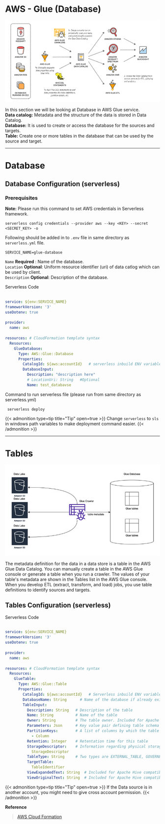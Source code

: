 # AWS - Glue (Database)


<!--more-->

![Glue Database](glue_architecture.png)

In this section we will be looking at Database in AWS Glue service. \
**Data catalog:** Metadata and the structure of the data is stored in Data Catalog. \
**Database:** It is used to create or access the database for the sources and targets. \
**Table:** Create one or more tables in the database that can be used by the source and target.

---

# Database

## Database Configuration (serverless)

### Prerequisites
**Note:** Please run this command to set AWS credentials in Serverless framework.

```
serverless config credentials --provider aws --key <KEY> --secret <SECRET_KEY> -o
```

Following should be added in to `.env` file in same directory as `serverless.yml` file.
``` 
SERVICE_NAME=glue-database
```

`Name` **Required** : Name of the database. \
`Location` **Optional**:  Uniform resource identifier (uri) of data catlog which can be used by client. \
`Description` **Optional**: Description of the database.

Serverless Code 
``` yml

service: ${env:SERVICE_NAME}
frameworkVersion: '3'
useDotenv: true

provider:
  name: aws

resources: # CloudFormation template syntax
  Resources:
    GlueDatabase:
      Type: AWS::Glue::Database
      Properties: 
        CatalogId: ${aws:accountId}   # serverless inbuild ENV variable
        DatabaseInput: 
          Description: "description here"
          # LocationUri: String   #Optional
          Name: test_databavse
```

Command to run serverless file (please run from same directory as serverless.yml)

```
 serverless deploy
```

{{< admonition type=tip title="Tip" open=true >}}
Change `serverless` to `sls` in windows path variables to make deployment command easier.
{{< /admonition >}}

---

# Tables

![glue tables](table.jpg)

The metadata definition for the data in a data store is a table in the AWS Glue Data Catalog. You can manually create a table in the AWS Glue console or generate a table when you run a crawler. The values of your table's metadata are shown in the Tables list in the AWS Glue console. When you develop ETL (extract, transform, and load) jobs, you use table definitions to identify sources and targets.

## Tables Configuration (serverless)

Serverless Code 
``` yml

service: ${env:SERVICE_NAME}
frameworkVersion: '3'
useDotenv: true

provider:
  name: aws

resources: # CloudFormation template syntax
  Resources:
    GlueTable:
      Type: AWS::Glue::Table
      Properties: 
        CatalogId: ${aws:accountId}   # Serverless inbuild ENV variable
        DatabaseName: String      # Name of the database if already exists.
        TableInput: 
          Description: String   # Description of the table
          Name: String          # Name of the table
          Owner: String         # The table owner. Included for Apache Hive compatibility. 
          Parameters: Json      # Key value pair defining table schema
          PartitionKeys:        # A list of columns by which the table is partitioned. 
            - Column
          Retention: Integer    # Retentation time for this table
          StorageDescriptor:    # Information regarding physical storage of this table.
            StorageDescriptor
          TableType: String     # Two types are EXTERNAL_TABLE, GOVERNED.
          TargetTable: 
            TableIdentifier
          ViewExpandedText: String  # Included for Apache Hive compatibility. 
          ViewOriginalText: String  # Included for Apache Hive compatibility. 

```

{{< admonition type=tip title="Tip" open=true >}}
If the Data source is in another account, you might need to give cross account permission.
{{< /admonition >}}

**Reference**
> [AWS Cloud Formation](https://docs.aws.amazon.com/AWSCloudFormation/latest/UserGuide/aws-resource-glue-table.html)
